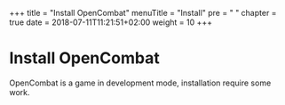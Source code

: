 +++
title = "Install OpenCombat"
menuTitle = "Install"
pre = "<i class='fa fa-download'></i> "
chapter = true
date =  2018-07-11T11:21:51+02:00
weight = 10
+++

# Install OpenCombat

OpenCombat is a game in development mode, installation require some work.
